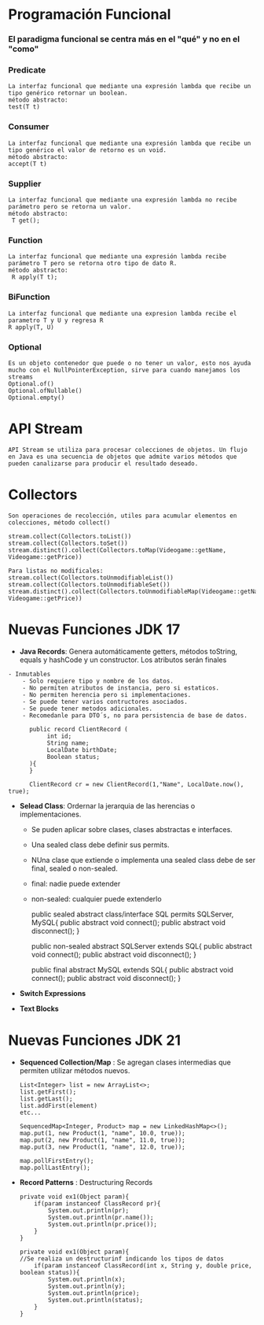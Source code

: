 # **Programación Funcional**
### El paradigma funcional se centra más en el "qué" y no en el "como"

### **Predicate**
    La interfaz funcional que mediante una expresión lambda que recibe un tipo genérico retornar un boolean.
    método abstracto:
    test(T t)

### **Consumer**
    La interfaz funcional que mediante una expresión lambda que recibe un tipo genérico el valor de retorno es un void.
    método abstracto:
    accept(T t)

### **Supplier** 
    La interfaz funcional que mediante una expresión lambda no recibe parámetro pero se retorna un valor.
    método abstracto:
     T get();

### **Function**
    La interfaz funcional que mediante una expresión lambda recibe parámetro T pero se retorna otro tipo de dato R.
    método abstracto:
     R apply(T t);

### **BiFunction**
    La interfaz funcional que mediante una expresion lambda recibe el parametro T y U y regresa R
    R apply(T, U)

### **Optional**
    Es un objeto contenedor que puede o no tener un valor, esto nos ayuda mucho con el NullPointerException, sirve para cuando manejamos los streams
    Optional.of()
    Optional.ofNullable()
    Optional.empty()


# **API Stream**
    API Stream se utiliza para procesar colecciones de objetos. Un flujo en Java es una secuencia de objetos que admite varios métodos que pueden canalizarse para producir el resultado deseado.


# **Collectors**
    Son operaciones de recolección, utiles para acumular elementos en colecciones, método collect()

    stream.collect(Collectors.toList())
    stream.collect(Collectors.toSet())
    stream.distinct().collect(Collectors.toMap(Videogame::getName, Videogame::getPrice))

    Para listas no modificales: 
    stream.collect(Collectors.toUnmodifiableList())
    stream.collect(Collectors.toUnmodifiableSet())
    stream.distinct().collect(Collectors.toUnmodifiableMap(Videogame::getName, Videogame::getPrice))


# **Nuevas Funciones JDK 17** 
-    **Java Records**: Genera automáticamente getters, métodos toString, equals y hashCode y un constructor. Los atributos serán finales

    - Inmutables
        - Solo requiere tipo y nombre de los datos.
        - No permiten atributos de instancia, pero si estaticos.
        - No permiten herencia pero si implementaciones.
        - Se puede tener varios contructores asociados.
        - Se puede tener metodos adicionales.
        - Recomedanle para DTO´s, no para persistencia de base de datos.
  
          public record ClientRecord (
               int id;
               String name;
               LocalDate birthDate;
               Boolean status;
          ){
          }
      
          ClientRecord cr = new ClientRecord(1,"Name", LocalDate.now(), true);

-   **Selead Class**: Ordernar la jerarquia de las herencias o implementaciones.
      - Se puden aplicar sobre clases, clases abstractas e interfaces.
      - Una sealed class debe definir sus permits.
      - NUna clase que extiende o implementa una sealed class debe de ser final, sealed o non-sealed.
      - final: nadie puede extender
      - non-sealed: cualquier puede extenderlo
      
    
          public sealed abstract class/interface SQL permits SQLServer, MySQL{
              public abstract void connect();
              public abstract void disconnect();
          }

          public non-sealed abstract SQLServer extends SQL{
              public abstract void connect();
              public abstract void disconnect();
          }

          public final abstract MySQL extends SQL{
              public abstract void connect();
              public abstract void disconnect();
          }        
    
-   **Switch Expressions**
-   **Text Blocks**

# **Nuevas Funciones JDK 21** 

-   **Sequenced Collection/Map** : Se agregan clases intermedias que permiten utilizar métodos nuevos.
        
        List<Integer> list = new ArrayList<>;
        list.getFirst();
        list.getLast();
        list.addFirst(element)
        etc...
        
        SequencedMap<Integer, Product> map = new LinkedHashMap<>();
        map.put(1, new Product(1, "name", 10.0, true));
        map.put(2, new Product(1, "name", 11.0, true));
        map.put(3, new Product(1, "name", 12.0, true)); 
        
        map.pollFirstEntry();
        map.pollLastEntry();


-   **Record Patterns** : Destructuring Records

        private void ex1(Object param){
            if(param instanceof ClassRecord pr){
                System.out.println(pr);
                System.out.println(pr.name());
                System.out.println(pr.price());
            }
        }
        
        private void ex1(Object param){
        //Se realiza un destructurinf indicando los tipos de datos
            if(param instanceof ClassRecord(int x, String y, double price, boolean status)){
                System.out.println(x);
                System.out.println(y);
                System.out.println(price);
                System.out.println(status);
            }
        }